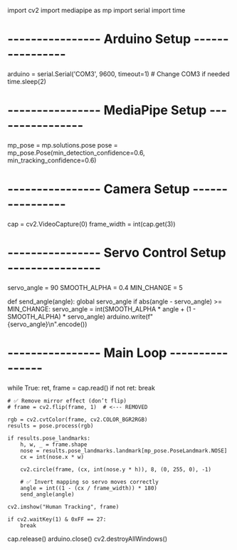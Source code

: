 import cv2
import mediapipe as mp
import serial
import time

# ---------------- Arduino Setup ----------------
arduino = serial.Serial('COM3', 9600, timeout=1)  # Change COM3 if needed
time.sleep(2)

# ---------------- MediaPipe Setup ----------------
mp_pose = mp.solutions.pose
pose = mp_pose.Pose(min_detection_confidence=0.6, min_tracking_confidence=0.6)

# ---------------- Camera Setup ----------------
cap = cv2.VideoCapture(0)
frame_width = int(cap.get(3))

# ---------------- Servo Control Setup ----------------
servo_angle = 90
SMOOTH_ALPHA = 0.4
MIN_CHANGE = 5

def send_angle(angle):
    global servo_angle
    if abs(angle - servo_angle) >= MIN_CHANGE:
        servo_angle = int(SMOOTH_ALPHA * angle + (1 - SMOOTH_ALPHA) * servo_angle)
        arduino.write(f"{servo_angle}\n".encode())

# ---------------- Main Loop ----------------
while True:
    ret, frame = cap.read()
    if not ret:
        break

    # ✅ Remove mirror effect (don’t flip)
    # frame = cv2.flip(frame, 1)  # <--- REMOVED

    rgb = cv2.cvtColor(frame, cv2.COLOR_BGR2RGB)
    results = pose.process(rgb)

    if results.pose_landmarks:
        h, w, _ = frame.shape
        nose = results.pose_landmarks.landmark[mp_pose.PoseLandmark.NOSE]
        cx = int(nose.x * w)

        cv2.circle(frame, (cx, int(nose.y * h)), 8, (0, 255, 0), -1)

        # ✅ Invert mapping so servo moves correctly
        angle = int((1 - (cx / frame_width)) * 180)
        send_angle(angle)

    cv2.imshow("Human Tracking", frame)

    if cv2.waitKey(1) & 0xFF == 27:
        break

cap.release()
arduino.close()
cv2.destroyAllWindows()
